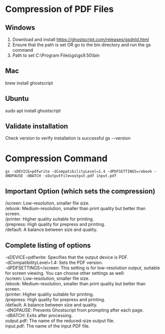 # Compression of PDF Files

## Windows
1. Download and install
https://ghostscript.com/releases/gsdnld.html
2. Ensure that the path is set OR go to the bin directory and run the gs command
3. Path to set
   C:\Program Files\gs\gs9.50\bin
## Mac
brew install ghostscript
## Ubuntu
sudo apt install ghostscript
## Validate installation
Check version to verify installation is successful
gs --version


# Compression Command
```console
gs -sDEVICE=pdfwrite -dCompatibilityLevel=1.4 -dPDFSETTINGS=/ebook -dNOPAUSE -dBATCH -sOutputFile=output.pdf input.pdf
```

## Important Option (which sets the compression)
/screen: Low-resolution, smaller file size. <br>
/ebook: Medium-resolution, smaller than print quality but better than screen.<br>
/printer: Higher quality suitable for printing.<br>
/prepress: High quality for prepress and printing.<br>
/default: A balance between size and quality.<br>
## Complete listing of options
-sDEVICE=pdfwrite: Specifies that the output device is PDF.<br>
-dCompatibilityLevel=1.4: Sets the PDF version.<br>
-dPDFSETTINGS=/screen: This setting is for low-resolution output, suitable for screen viewing. You can choose other settings as well:<br>
/screen: Low-resolution, smaller file size.<br>
/ebook: Medium-resolution, smaller than print quality but better than screen.<br>
/printer: Higher quality suitable for printing.<br>
/prepress: High quality for prepress and printing.<br>
/default: A balance between size and quality.<br>
-dNOPAUSE: Prevents Ghostscript from prompting after each page.<br>
-dBATCH: Exits after processing.<br>
output.pdf: The name of the reduced-size output file.<br>
input.pdf: The name of the input PDF file.<br>
